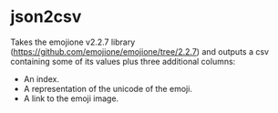 # json2csv
Takes the emojione v2.2.7 library (https://github.com/emojione/emojione/tree/2.2.7) and outputs a csv containing some of its values plus three additional columns:
- An index.
- A representation of the unicode of the emoji.
- A link to the emoji image.
